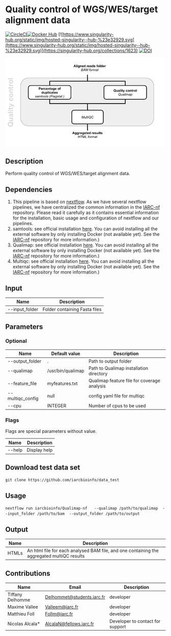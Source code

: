 # Quality control of WGS/WES/target alignment data #

[![CircleCI](https://circleci.com/gh/IARCbioinfo/qualimap-nf.svg?style=svg)](https://circleci.com/gh/IARCbioinfo/qualimap-nf/)[![Docker Hub](https://img.shields.io/badge/docker-ready-blue.svg)](https://hub.docker.com/r/iarcbioinfo/qualimap-nf/)
[![https://www.singularity-hub.org/static/img/hosted-singularity--hub-%23e32929.svg](https://www.singularity-hub.org/static/img/hosted-singularity--hub-%23e32929.svg)](https://singularity-hub.org/collections/1623)
[![DOI](https://zenodo.org/badge/145996279.svg)](https://zenodo.org/badge/latestdoi/145996279)

![Image Qualimap](https://github.com/ImaneLboukili/WGS_analysis/blob/master/Qualimap/Qualimap-nf.png)

## Description ##

Perform quality control of WGS/WES/target alignment data.

## Dependencies ##

1. This pipeline is based on [nextflow](https://www.nextflow.io). As we have several nextflow pipelines, we have centralized the common information in the [IARC-nf](https://github.com/IARCbioinfo/IARC-nf) repository. Please read it carefully as it contains essential information for the installation, basic usage and configuration of nextflow and our pipelines.
2. samtools: see official installation [here](http://www.htslib.org). You can avoid installing all the external software by only installing Docker (not available yet). See the [IARC-nf](https://github.com/IARCbioinfo/IARC-nf) repository for more information.)
3. Qualimap: see official installation [here](http://qualimap.bioinfo.cipf.es). You can avoid installing all the external software by only installing Docker (not available yet). See the [IARC-nf](https://github.com/IARCbioinfo/IARC-nf) repository for more information.)
4. Multiqc: see official installation [here](http://multiqc.info). You can avoid installing all the external software by only installing Docker (not available yet). See the [IARC-nf](https://github.com/IARCbioinfo/IARC-nf) repository for more information.)

## Input ##

**Name**        | **Description**
--------------- | -------------
--input_folder  |  Folder containing Fasta files

## Parameters ##

### Optional ###

**Name**          | **Default value** | **Description**
------------------| ------------------| ------------------
--output_folder | . | Path to output folder
--qualimap        | /usr/bin/qualimap | Path to Qualimap installation directory
--feature_file    | myfeatures.txt    | Qualimap feature file for coverage analysis
--multiqc_config   |  null | config yaml file for multiqc | 
--cpu             | INTEGER           | Number of cpus to be used

### Flags ###

Flags are special parameters without value.

**Name**      | **Description**
------------- | -------------
--help        | Display help

## Download test data set ##

`git clone https://github.com/iarcbioinfo/data_test`

## Usage ##
`nextflow run iarcbioinfo/Qualimap-nf   --qualimap /path/to/qualimap  --input_folder /path/to/bam  --output_folder /path/to/output`

## Output ##


**Name**        | **Description**
--------------- | -------------
HTMLs           | An html file for each analysed BAM file, and one containing the aggregated multiQC results

## Contributions

  | Name      | Email | Description     |
  |-----------|---------------|-----------------| 
  | Tiffany Delhomme | Delhommet@students.iarc.fr | developer |
  | Maxime Vallee | Valleem@iarc.fr | developer |
  | Matthieu Foll | Follm@iarc.fr | developer |
  | Nicolas Alcala*    | AlcalaN@fellows.iarc.fr    | Developer to contact for support |
  
